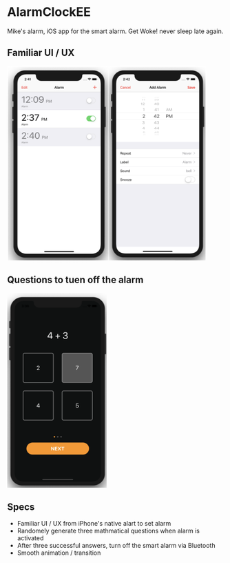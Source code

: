 # AlarmClockEE
Mike's alarm, iOS app for the smart alarm.
Get Woke! never sleep late again.

## Familiar UI / UX
<img width="462" height="451" src="resources/simpleUI.png"/>

## Questions to tuen off the alarm
<img width="231" height="451" src="resources/question.png"/>

## Specs
- Familiar UI / UX from iPhone's native alart to set alarm
- Randomely generate three mathmatical questions when alarm is activated
- After three successful answers, turn off the smart alarm via Bluetooth
- Smooth animation / transition
